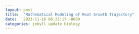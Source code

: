 ```yaml
---
layout: post
title:  "Mathematical Modeling of Root Growth Trajectory"
date:   2023-11-16 06:25:17 -0800
categories: jekyll update biology
---
```


<div>                        <script type="text/javascript">window.PlotlyConfig = {MathJaxConfig: 'local'};</script>
        <script charset="utf-8" src="https://cdn.plot.ly/plotly-2.24.1.min.js"></script>                <div id="728218da-8827-41c5-a5d7-9eb432f88808" class="plotly-graph-div" style="height:100%; width:100%;"></div>            <script type="text/javascript">                                    window.PLOTLYENV=window.PLOTLYENV || {};                                    if (document.getElementById("728218da-8827-41c5-a5d7-9eb432f88808")) {                    Plotly.newPlot(                        "728218da-8827-41c5-a5d7-9eb432f88808",                        [{"marker":{"color":"red","size":10},"mode":"markers","name":"Original Points","x":[0.0,1.6765069307335931,1.7410843200375428,7.73987674858963,8.0],"y":[-0.0,-1.6,-2.7,-4.0,-5.0],"type":"scatter"},{"line":{"color":"blue"},"mode":"lines","name":"Spline Interpolation","x":[0.0,0.2553827073816337,0.48878593513983126,0.7010243370193833,0.8929125667650799,1.0652652781217118,1.2188971248340696,1.3546227606469434,1.4732568393051242,1.575614014553402,1.6625089401365678,1.7347562697994117,1.7931706572867243,1.8385667563432957,1.8717592207139164,1.8935627041433782,1.90479186037647,1.9062613431579827,1.8987858062327079,1.8831799033454342,1.860258288240953,1.8308356146640552,1.795726536359531,1.7557457070721707,1.7117077805467649,1.6644274105281034,1.6147192507609776,1.5633979549901778,1.5112781769604944,1.459174570416718,1.407901789103639,1.3582744867660475,1.3111073171487344,1.26721493399649,1.2274119910541048,1.1925131420663697,1.1633330407780749,1.1406863409340104,1.1253876962789675,1.1182517605577362,1.120093187515107,1.1317266308958702,1.153966744444817,1.1876281819067371,1.2335255970264214,1.2924736435486606,1.3652869752182446,1.4527802457799641,1.5557681089786093,1.675065218558971,1.811446613613456,1.9647761962296235,2.1340067314901856,2.3180513698254726,2.515823261665816,2.7262355574415404,2.9482014075829803,3.180633962520459,3.422446372684309,3.672551788504862,3.9298633604124413,4.193294238837383,4.461757574210008,4.734166516960654,5.009434217519644,5.286473826317306,5.5641984937839775,5.84152137034998,6.117355606445648,6.390614352501305,6.660210758947285,6.925057976213913,7.184069154731521,7.436157444930439,7.680235997240994,7.915217962093518,8.140016489918336,8.35354473114578,8.554715836206178,8.742442955529858,8.915639239547154,9.07321783868839,9.214091903383899,9.337174584064007,9.441379031159043,9.525618395099341,9.588805826315227,9.629854475237028,9.647677492295077,9.6411880279197,9.609299232541227,9.550924256589989,9.464976250496312,9.350368364690528,9.206013749602967,9.030825555663958,8.823716933303826,8.5836010329529,8.309391005041517,8.0],"y":[0.0,-0.08700211652971568,-0.1716214623877106,-0.25392399662372095,-0.333975678287483,-0.41184246642873296,-0.4875903200972069,-0.5612851983426411,-0.632993060214772,-0.7027798647633355,-0.7707115710380681,-0.8368541380887057,-0.9012735249649848,-0.9640356907166414,-1.0252065943934119,-1.084852195045032,-1.143038451721239,-1.1998313234717684,-1.255296769346356,-1.309500748394739,-1.3625092196666526,-1.4143881422118336,-1.4652034750800185,-1.5150211773209428,-1.563907207984343,-1.6119275261199555,-1.6591480907775167,-1.7056348610067622,-1.7514537958574286,-1.7966708543792518,-1.8413519956219684,-1.8855631786353144,-1.9293703624690264,-1.9728395061728399,-2.016036568796492,-2.059027509389718,-2.1018782870022545,-2.1446548606838376,-2.1874231894842042,-2.2302492324530894,-2.2731989486402306,-2.316338297095363,-2.3597332368682236,-2.4034497270085478,-2.4475537265660727,-2.492111194590534,-2.537188090131668,-2.58285037223921,-2.629163999962898,-2.6761949323524674,-2.724006654993289,-2.772605763790337,-2.821941964968187,-2.87196249128705,-2.922614575507138,-2.9738454503886604,-3.02560234869183,-3.077832503176856,-3.1304831466039507,-3.183501511733325,-3.23683483132519,-3.290430338139756,-3.344235264937234,-3.398196844477837,-3.4522623095217733,-3.506378892829255,-3.5604938271604945,-3.6145543452757,-3.668507679935086,-3.7223010638988607,-3.775881729927236,-3.8291969107804236,-3.882193839218633,-3.9348197480020763,-3.9870218698909654,-4.03874743764551,-4.089943684025921,-4.140557841792409,-4.190537143705187,-4.239828822524466,-4.288380111010455,-4.336138241923367,-4.38305044802341,-4.429063962070798,-4.474126016825742,-4.518183845048451,-4.561184679499138,-4.603075752938012,-4.643804298125286,-4.6833175478211695,-4.721562734785874,-4.758487091779613,-4.794037851562594,-4.828162246895029,-4.86080751053713,-4.891920875249107,-4.921449573791171,-4.949340838923535,-4.975541903406407,-5.0],"type":"scatter"}],                        {"template":{"data":{"histogram2dcontour":[{"type":"histogram2dcontour","colorbar":{"outlinewidth":0,"ticks":""},"colorscale":[[0.0,"#0d0887"],[0.1111111111111111,"#46039f"],[0.2222222222222222,"#7201a8"],[0.3333333333333333,"#9c179e"],[0.4444444444444444,"#bd3786"],[0.5555555555555556,"#d8576b"],[0.6666666666666666,"#ed7953"],[0.7777777777777778,"#fb9f3a"],[0.8888888888888888,"#fdca26"],[1.0,"#f0f921"]]}],"choropleth":[{"type":"choropleth","colorbar":{"outlinewidth":0,"ticks":""}}],"histogram2d":[{"type":"histogram2d","colorbar":{"outlinewidth":0,"ticks":""},"colorscale":[[0.0,"#0d0887"],[0.1111111111111111,"#46039f"],[0.2222222222222222,"#7201a8"],[0.3333333333333333,"#9c179e"],[0.4444444444444444,"#bd3786"],[0.5555555555555556,"#d8576b"],[0.6666666666666666,"#ed7953"],[0.7777777777777778,"#fb9f3a"],[0.8888888888888888,"#fdca26"],[1.0,"#f0f921"]]}],"heatmap":[{"type":"heatmap","colorbar":{"outlinewidth":0,"ticks":""},"colorscale":[[0.0,"#0d0887"],[0.1111111111111111,"#46039f"],[0.2222222222222222,"#7201a8"],[0.3333333333333333,"#9c179e"],[0.4444444444444444,"#bd3786"],[0.5555555555555556,"#d8576b"],[0.6666666666666666,"#ed7953"],[0.7777777777777778,"#fb9f3a"],[0.8888888888888888,"#fdca26"],[1.0,"#f0f921"]]}],"heatmapgl":[{"type":"heatmapgl","colorbar":{"outlinewidth":0,"ticks":""},"colorscale":[[0.0,"#0d0887"],[0.1111111111111111,"#46039f"],[0.2222222222222222,"#7201a8"],[0.3333333333333333,"#9c179e"],[0.4444444444444444,"#bd3786"],[0.5555555555555556,"#d8576b"],[0.6666666666666666,"#ed7953"],[0.7777777777777778,"#fb9f3a"],[0.8888888888888888,"#fdca26"],[1.0,"#f0f921"]]}],"contourcarpet":[{"type":"contourcarpet","colorbar":{"outlinewidth":0,"ticks":""}}],"contour":[{"type":"contour","colorbar":{"outlinewidth":0,"ticks":""},"colorscale":[[0.0,"#0d0887"],[0.1111111111111111,"#46039f"],[0.2222222222222222,"#7201a8"],[0.3333333333333333,"#9c179e"],[0.4444444444444444,"#bd3786"],[0.5555555555555556,"#d8576b"],[0.6666666666666666,"#ed7953"],[0.7777777777777778,"#fb9f3a"],[0.8888888888888888,"#fdca26"],[1.0,"#f0f921"]]}],"surface":[{"type":"surface","colorbar":{"outlinewidth":0,"ticks":""},"colorscale":[[0.0,"#0d0887"],[0.1111111111111111,"#46039f"],[0.2222222222222222,"#7201a8"],[0.3333333333333333,"#9c179e"],[0.4444444444444444,"#bd3786"],[0.5555555555555556,"#d8576b"],[0.6666666666666666,"#ed7953"],[0.7777777777777778,"#fb9f3a"],[0.8888888888888888,"#fdca26"],[1.0,"#f0f921"]]}],"mesh3d":[{"type":"mesh3d","colorbar":{"outlinewidth":0,"ticks":""}}],"scatter":[{"fillpattern":{"fillmode":"overlay","size":10,"solidity":0.2},"type":"scatter"}],"parcoords":[{"type":"parcoords","line":{"colorbar":{"outlinewidth":0,"ticks":""}}}],"scatterpolargl":[{"type":"scatterpolargl","marker":{"colorbar":{"outlinewidth":0,"ticks":""}}}],"bar":[{"error_x":{"color":"#2a3f5f"},"error_y":{"color":"#2a3f5f"},"marker":{"line":{"color":"#E5ECF6","width":0.5},"pattern":{"fillmode":"overlay","size":10,"solidity":0.2}},"type":"bar"}],"scattergeo":[{"type":"scattergeo","marker":{"colorbar":{"outlinewidth":0,"ticks":""}}}],"scatterpolar":[{"type":"scatterpolar","marker":{"colorbar":{"outlinewidth":0,"ticks":""}}}],"histogram":[{"marker":{"pattern":{"fillmode":"overlay","size":10,"solidity":0.2}},"type":"histogram"}],"scattergl":[{"type":"scattergl","marker":{"colorbar":{"outlinewidth":0,"ticks":""}}}],"scatter3d":[{"type":"scatter3d","line":{"colorbar":{"outlinewidth":0,"ticks":""}},"marker":{"colorbar":{"outlinewidth":0,"ticks":""}}}],"scattermapbox":[{"type":"scattermapbox","marker":{"colorbar":{"outlinewidth":0,"ticks":""}}}],"scatterternary":[{"type":"scatterternary","marker":{"colorbar":{"outlinewidth":0,"ticks":""}}}],"scattercarpet":[{"type":"scattercarpet","marker":{"colorbar":{"outlinewidth":0,"ticks":""}}}],"carpet":[{"aaxis":{"endlinecolor":"#2a3f5f","gridcolor":"white","linecolor":"white","minorgridcolor":"white","startlinecolor":"#2a3f5f"},"baxis":{"endlinecolor":"#2a3f5f","gridcolor":"white","linecolor":"white","minorgridcolor":"white","startlinecolor":"#2a3f5f"},"type":"carpet"}],"table":[{"cells":{"fill":{"color":"#EBF0F8"},"line":{"color":"white"}},"header":{"fill":{"color":"#C8D4E3"},"line":{"color":"white"}},"type":"table"}],"barpolar":[{"marker":{"line":{"color":"#E5ECF6","width":0.5},"pattern":{"fillmode":"overlay","size":10,"solidity":0.2}},"type":"barpolar"}],"pie":[{"automargin":true,"type":"pie"}]},"layout":{"autotypenumbers":"strict","colorway":["#636efa","#EF553B","#00cc96","#ab63fa","#FFA15A","#19d3f3","#FF6692","#B6E880","#FF97FF","#FECB52"],"font":{"color":"#2a3f5f"},"hovermode":"closest","hoverlabel":{"align":"left"},"paper_bgcolor":"white","plot_bgcolor":"#E5ECF6","polar":{"bgcolor":"#E5ECF6","angularaxis":{"gridcolor":"white","linecolor":"white","ticks":""},"radialaxis":{"gridcolor":"white","linecolor":"white","ticks":""}},"ternary":{"bgcolor":"#E5ECF6","aaxis":{"gridcolor":"white","linecolor":"white","ticks":""},"baxis":{"gridcolor":"white","linecolor":"white","ticks":""},"caxis":{"gridcolor":"white","linecolor":"white","ticks":""}},"coloraxis":{"colorbar":{"outlinewidth":0,"ticks":""}},"colorscale":{"sequential":[[0.0,"#0d0887"],[0.1111111111111111,"#46039f"],[0.2222222222222222,"#7201a8"],[0.3333333333333333,"#9c179e"],[0.4444444444444444,"#bd3786"],[0.5555555555555556,"#d8576b"],[0.6666666666666666,"#ed7953"],[0.7777777777777778,"#fb9f3a"],[0.8888888888888888,"#fdca26"],[1.0,"#f0f921"]],"sequentialminus":[[0.0,"#0d0887"],[0.1111111111111111,"#46039f"],[0.2222222222222222,"#7201a8"],[0.3333333333333333,"#9c179e"],[0.4444444444444444,"#bd3786"],[0.5555555555555556,"#d8576b"],[0.6666666666666666,"#ed7953"],[0.7777777777777778,"#fb9f3a"],[0.8888888888888888,"#fdca26"],[1.0,"#f0f921"]],"diverging":[[0,"#8e0152"],[0.1,"#c51b7d"],[0.2,"#de77ae"],[0.3,"#f1b6da"],[0.4,"#fde0ef"],[0.5,"#f7f7f7"],[0.6,"#e6f5d0"],[0.7,"#b8e186"],[0.8,"#7fbc41"],[0.9,"#4d9221"],[1,"#276419"]]},"xaxis":{"gridcolor":"white","linecolor":"white","ticks":"","title":{"standoff":15},"zerolinecolor":"white","automargin":true,"zerolinewidth":2},"yaxis":{"gridcolor":"white","linecolor":"white","ticks":"","title":{"standoff":15},"zerolinecolor":"white","automargin":true,"zerolinewidth":2},"scene":{"xaxis":{"backgroundcolor":"#E5ECF6","gridcolor":"white","linecolor":"white","showbackground":true,"ticks":"","zerolinecolor":"white","gridwidth":2},"yaxis":{"backgroundcolor":"#E5ECF6","gridcolor":"white","linecolor":"white","showbackground":true,"ticks":"","zerolinecolor":"white","gridwidth":2},"zaxis":{"backgroundcolor":"#E5ECF6","gridcolor":"white","linecolor":"white","showbackground":true,"ticks":"","zerolinecolor":"white","gridwidth":2}},"shapedefaults":{"line":{"color":"#2a3f5f"}},"annotationdefaults":{"arrowcolor":"#2a3f5f","arrowhead":0,"arrowwidth":1},"geo":{"bgcolor":"white","landcolor":"#E5ECF6","subunitcolor":"white","showland":true,"showlakes":true,"lakecolor":"white"},"title":{"x":0.05},"mapbox":{"style":"light"}}},"title":{"text":"Root Trajectory Projection in 2D with Spline Interpolation"},"xaxis":{"title":{"text":"x-axis"}},"yaxis":{"title":{"text":"y-axis"}},"showlegend":true},                        {"responsive": true}                    )                };                            </script>        </div>

# Introduction:
In the realm of plant biology, root growth trajectories are adaptive mechanisms that optimize resource utilization. In this exploration, we focus on the mathematical aspects of root growth, specifically addressing the minimization of soil resistance as a key factor in efficient penetration. Our subject is a corn root, initiating its growth in loamy soil at point P, and the goal is to delineate the trajectory that minimizes energy expenditure.

This investigation introduces a mathematical model that accounts for soil resistance factors in loamy, clayey, sandy, and muddy soils. By defining variables and equations tied to the coordinates of the root's trajectory, we seek to unravel the optimal path - one that enables the root to navigate through various soil types swiftly and with minimal energy consumption.
#Specific Problem
In the soil matrix, a maize root encounters a spatial challenge. Originating at a locus, P, within loamy soil, the root traverses a span of 8 meters. However, this path is complicated by the succession of four distinct soil types, each characterized by unique resistance factors: loamy (0.0031), clayey (0.04), sandy (0.0023), and muddy (0.009).

The core objective is to optimize the root's trajectory in the x-direction, dictated by the x-coordinates of three pivotal points (Q1, Q2, Q3). This optimization involves the minimization of the cumulative resistance experienced across the diverse soil types. The mathematical formulation entails the construction of a resistance function, R(x), embodying the Euclidean distances between successive points and the corresponding resistance factors.

# Model
To formulate the equations for the minimization problem, we need to define the resistance function \\( R(x) \\), where \\( x = [x_1, x_2, x_3]^T \\) are the x-coordinates of the endpoints of the three first lines.

Let's denote the points in the x-y plane as follows:

- \\( P = (0, 0) \\) is the starting point.
- \\( Q_1 = (x_1, 1.6) \\) is the point where the root transitions from loamy soil to clayey soil.
- \\( Q_2 = (x_2, 2.7) \\) is the point where the root transitions from clayey soil to sandy soil.
- \\( Q_3 = (x_3, 4.0) \\) is the point where the root transitions from sandy soil to muddy soil.
- \\( Q_4 = (8.0, 5.0) \\) is the point where the root reaches the most mechanically stable spot.

The resistance \\( R(x) \\) can be calculated as the sum of the resistances in each soil type:

\\\[ R(x) = R_{\text{loamy}}(P, Q_1) + R_{\text{clayey}}(Q_1, Q_2) + R_{\text{sandy}}(Q_2, Q_3) + R_{\text{muddy}}(Q_3, Q_4) \\]

Now, let's express each resistance term:

1. **Resistance in loamy soil: \\(R_{\text{loamy}}\\):**
   \\[ R_{\text{loamy}}(P, Q_1) = 0.0031 \cdot \sqrt{(x_1 - 0)^2 + (1.6 - 0)^2} \\]

2. **Resistance in clayey soil: \\(R_{\text{clayey}}\\):**
   \\[ R_{\text{clayey}}(Q_1, Q_2) = 0.04 \cdot \sqrt{(x_2 - x_1)^2 + (2.7 - 1.6)^2} \\]

3. **Resistance in sandy soil: \\(R_{\text{sandy}}\\):**
   \\[ R_{\text{sandy}}(Q_2, Q_3) = 0.0023 \cdot \sqrt{(x_3 - x_2)^2 + (4.0 - 2.7)^2} \\]

4. **Resistance in muddy soil: \\(R_{\text{muddy}}\\):**
   \\[ R_{\text{muddy}}(Q_3, Q_4) = 0.009 \cdot \sqrt{(8.0 - x_3)^2 + (5.0 - 4.0)^2} \\]

Finally, the total resistance function \\( R(x) \\) is the sum of these individual resistances.

To find the minimum resistance path, you would need to solve the minimization problem:

\\[ \text{Minimize } R(x) \\]

Subject to the constraint:

\\[ 0 \leq x_1 \leq x_2 \leq x_3 \leq 8.0 \\]

This constraint ensures that the root grows in the positive x-direction and doesn't backtrack.

Solving this optimization problem will give you the x-coordinates of the endpoints of the three first lines that minimize the total resistance experienced by the root.

# Gradient:

In mathematical optimization, the gradient plays a crucial role in finding the minimum of a function. The gradient of a function is a vector that points in the direction of the steepest increase of the function at a given point. In our case, the function of interest is the total resistance function, \\(R(x)\\), representing the cumulative resistance experienced by the corn root across different soil types.

The gradient of a multivariate function is a vector of its partial derivatives with respect to each variable. For our optimization problem, the gradient of \\(R(x)\\) with respect to \\(x\\) can be expressed as follows:

\\[ \nabla R(x) = \begin{bmatrix}
\frac{\partial R}{\partial x_1} \\
\frac{\partial R}{\partial x_2} \\
\frac{\partial R}{\partial x_3}
\end{bmatrix} \\]

To compute the partial derivatives, we differentiate the total resistance function with respect to each variable:

1. **Partial derivative with respect to \\(x_1\\):**
   \\[ \frac{\partial R}{\partial x_1} = \frac{\partial R_{\text{loamy}}}{\partial x_1} + \frac{\partial R_{\text{clayey}}}{\partial x_1} \\]

2. **Partial derivative with respect to \\(x_2\\):**
   \\[ \frac{\partial R}{\partial x_2} = \frac{\partial R_{\text{clayey}}}{\partial x_2} + \frac{\partial R_{\text{sandy}}}{\partial x_2} \\]

3. **Partial derivative with respect to \\(x_3\\):**
   \\[ \frac{\partial R}{\partial x_3} = \frac{\partial R_{\text{sandy}}}{\partial x_3} + \frac{\partial R_{\text{muddy}}}{\partial x_3} \\]

Now, let's express the individual partial derivatives:
\\[ \frac{\partial R_{\text{loamy}}}{\partial x_1}, \frac{\partial R_{\text{clayey}}}{\partial x_1}, \frac{\partial R_{\text{clayey}}}{\partial x_2}, \frac{\partial R_{\text{sandy}}}{\partial x_2}, \frac{\partial R_{\text{sandy}}}{\partial x_3}, \text{ and } \frac{\partial R_{\text{muddy}}}{\partial x_3} \\]


The gradient vector provides information about the direction in which the resistance function increases most rapidly. Minimizing the total resistance involves moving in the opposite direction, and iterative optimization algorithms utilize the gradient information to converge towards the optimal solution.

# Jacobian of the Gradient:

The Jacobian matrix is an extension of the gradient vector for vector-valued functions. In our case, the gradient vector (\\(\nabla R(x)\\)) is a vector-valued function. The Jacobian matrix, denoted by (\\(J(\nabla R)\\)), is a matrix of partial derivatives of each component of the gradient vector with respect to each variable.

\\[ J(\nabla R) = \begin{bmatrix}
\frac{\partial^2 R}{\partial x_1^2} & \frac{\partial^2 R}{\partial x_1 \partial x_2} & \frac{\partial^2 R}{\partial x_1 \partial x_3} ,
\frac{\partial^2 R}{\partial x_2 \partial x_1} & \frac{\partial^2 R}{\partial x_2^2} & \frac{\partial^2 R}{\partial x_2 \partial x_3} ,
\frac{\partial^2 R}{\partial x_3 \partial x_1} & \frac{\partial^2 R}{\partial x_3 \partial x_2} & \frac{\partial^2 R}{\partial x_3^2}
\end{bmatrix} \\]




The entries of this matrix are second-order partial derivatives of the total resistance function with respect to the variables \\(x_1, x_2, x_3\\). The Jacobian matrix provides information about how the gradient changes concerning changes in each variable, offering insights into the curvature and behavior of the resistance function.

# Hessian:

The Hessian matrix is the next level of abstraction, representing the second-order partial derivatives of a scalar-valued function. For our optimization problem, the Hessian matrix (\\(H(R)\\)) is the matrix of second-order partial derivatives of the total resistance function with respect to \\(x_1, x_2, x_3\\).

\\[ H(R) = \begin{bmatrix}
\frac{\partial^2 R}{\partial x_1^2} & \frac{\partial^2 R}{\partial x_1 \partial x_2} & \frac{\partial^2 R}{\partial x_1 \partial x_3} ,
\frac{\partial^2 R}{\partial x_2 \partial x_1} & \frac{\partial^2 R}{\partial x_2^2} & \frac{\partial^2 R}{\partial x_2 \partial x_3} ,
\frac{\partial^2 R}{\partial x_3 \partial x_1} & \frac{\partial^2 R}{\partial x_3 \partial x_2} & \frac{\partial^2 R}{\partial x_3^2}
\end{bmatrix} \\]
# Gradient, Jacobian, and Hessian Insights using Python
The Hessian matrix gives information about the curvature of the total resistance function. In optimization, the Hessian is crucial for determining the nature of critical points, distinguishing between minima, maxima, and saddle points. For our problem, analyzing the Hessian matrix is essential for ensuring that the identified solution corresponds to the minimum resistance path for the corn root's trajectory.

#### Import Libraries and Define Symbolic Variables

```python
import numpy as np
import sympy as sp
import matplotlib.pyplot as plt
x1, x2, x3 = sp.symbols('x1 x2 x3')
syms=[x1,x2,x3]
```
#### Define Total Resistance Function
```python
R_loamy = 0.0031 * sqrt(x1**2 + 1.6**2)
R_clayey = 0.04 * sqrt((x2 - x1)**2 + (2.7 - 1.6)**2)
R_sandy = 0.0023 * sqrt((x3 - x2)**2 + (4.0 - 2.7)**2)
R_muddy = 0.009 * sqrt((8 - x3)**2 + (5.0 - 4.0)**2)
T = R_loamy + R_clayey + R_sandy + R_muddy
T
```
- Defining the total resistance function `T` based on the given resistance terms for loamy, clayey, sandy, and muddy soils.

#### Gradient
```python
gradient = [sp.simplify(sp.diff(T, var)) for var in (x1, x2, x3)]
gradient = sp.Matrix(len(gradient), 1, gradient)
gradient
```
- Computing the gradient vector for the total resistance function.

```python
from IPython.display import display, Math
for i, grad in enumerate(gradient, start=1):
    latex_expr = sp.latex(grad)
    display(Math(latex_expr))
```
- Displaying the LaTeX representation of each component of the gradient vector.

#### Jacobian Matrix
```python
jacobian = gradient.jacobian(syms)
jacobian
```
- Computing the Jacobian matrix from the gradient vector.

```python
for i, jac in enumerate(jacobian, start=1):
    latex_expr = sp.latex(jac)
    display(Math(latex_expr))
```
- Displaying the LaTeX representation of each component of the Jacobian matrix.

#### Hessian Matrix
```python
hessian_matrix = sp.hessian(T, (x1, x2, x3))
hessian_matrix
```
- Computing the Hessian matrix for the total resistance function.

```python
for i, hess in enumerate(hessian_matrix, start=1):
    latex_expr = sp.latex(hess)
    display(Math(latex_expr))
```
- Displaying the LaTeX representation of each component of the Hessian matrix.

####  Functions for Gradient and Total Resistance
```python
gradient_func = sp.lambdify(syms, gradient)
total_resistance = sp.lambdify(syms, T)
```
- Creating lambda functions for the gradient and total resistance to be used in numerical computations.

#### Gradient Descent Function
```python
def gradient_descent(initial_x, learning_rate, tolerance):
    x= initial_x
    prev_x = np.zeros_like(x)  # Initialize prev_x with zeros for the first iteration
    iteration = 0

    while np.linalg.norm(x - prev_x) > tolerance:
        prev_x = x.copy()
        x -= learning_rate * gradient_func(*x.flatten())
        iteration += 1

    print(f"Converged in {iteration} iterations.")
    return x
```
- Gradient descent optimization algorithm using the given initial guess, learning rate, and tolerance.

```python
# Initial guess for x1, x2, x3
initial_guess = np.array([[0.0, 3.0, 5.0]]).T
learning_rate = 0.001
tolerance=.000001
# Run the gradient descent algorithm
optimal_x = gradient_descent(initial_guess, learning_rate, tolerance)
# Output the result
for x,sym in zip(optimal_x.flatten(),syms):
  print(sym.name,':',x)
print("Minimum total resistance:", total_resistance(*optimal_x.flatten()))
```

- Running the gradient descent algorithm with an initial guess, learning rate, and tolerance.

#### Scipy Minimization for Comparison
```python
import numpy as np
from scipy.optimize import minimize
# Define the objective function for minimization
def objective(x):
  return total_resistance(*x)

# Initial guess for x1, x2, x3
initial_guess = np.array([0.0, 3.0, 5.0])

# Use scipy.optimize.minimize to find the minimum
result = minimize(objective, initial_guess, method='BFGS')

# Output the result
optimal_x = result.x
for x,sym in zip(optimal_x.flatten(),syms):
  print(sym.name,':',x)
# Output the result

print("Minimum total resistance:", total_resistance(*optimal_x.flatten()))
```

- Using Scipy's `minimize` function for comparison with the gradient descent result.

#### Newton's Method Function
jacobian_func=sp.lambdify(syms,jacobian)
def newtons_method(initial_x, num_iterations):
    x = initial_x
    prev_x = np.zeros_like(x)  
    iteration = 0
    convergence_data = []
    while np.linalg.norm(x - prev_x) > tolerance:
        prev_x = x.copy()
    
        gradient = gradient_func(*x.flatten())
        jacobian_inv = np.linalg.pinv(jacobian_func(*x.flatten()))
        x = x - .0001*jacobian_inv @ gradient
        iteration+=1
        convergence_data.append(np.linalg.norm(x - prev_x))
    print(f"Converged in {iteration} iterations.")
    print(jacobian_inv @ gradient)
    print(np.linalg.norm(gradient))
    plt.plot(convergence_data)
    return x
```

- Defining Newton's method for optimization using the given initial guess and number of iterations.

```python
# Initial guess for x1, x2, x3
initial_guess = np.array([[0.0, 3.0, 5.0]]).T

# Number of iterations
tolerance = .000001

# Run Newton's method
optimal_x = newtons_method(initial_guess, tolerance)

for x,sym in zip(optimal_x.flatten(),syms):
  print(sym.name,':',x)
# Output the result

print("Minimum total resistance:", total_resistance(*optimal_x.flatten()))
```

- Running Newton's method with an initial guess and specified number of iterations.

#### Visualization
```python
import numpy as np
import matplotlib.pyplot as plt
from scipy.interpolate import CubicSpline

# Extract x, y, and z coordinates from the 3D plot
x_coordinates = np.array([0, optimal_x[0, 0], optimal_x[1, 0], optimal_x[2, 0], 8])
y_coordinates = -np.array([0, 1.6, 2.7, 4.0, 5.0])

# Create a spline interpolation
t = np.linspace(0, len(x_coordinates)-1, len(x_coordinates))
cs_x = CubicSpline(t, x_coordinates)
cs_y = CubicSpline(t, y_coordinates)

# Generate more points for a smoother curve
t_smooth = np.linspace(0, len(x_coordinates)-1, 100)
x_smooth = cs_x(t_smooth)
y_smooth = cs_y(t_smooth)

# Plot the 2D trajectory with spline interpolation
plt.figure(figsize=(8, 6))
plt.plot(x_coordinates, y_coordinates, 'ro-', label='Original Points')
plt.plot(x_smooth, y_smooth, 'b-', label='Spline Interpolation')
plt.xlabel('x-axis')
plt.ylabel('y-axis')
plt.title('Root Trajectory Projection in 2D with Spline Interpolation')
plt.legend()
plt.grid(True)
plt.show()
```

- Plotting the trajectory of the root through soil layers in a 3D graph using Matplotlib.

